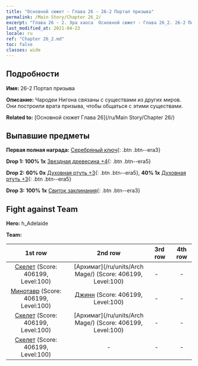 ```yaml
---
title: "Основной сюжет - Глава 26 - 26-2 Портал призыва"
permalink: /Main Story/Chapter 26_2/
excerpt: "Глава 26 - 2. Эра хаоса  Основной сюжет - Глава 26_2. 26-2 Портал призыва"
last_modified_at: 2021-04-23
locale: ru
ref: "Chapter 26_2.md"
toc: false
classes: wide
---
```


## Подробности

 **Имя:** 26-2 Портал призыва

 **Описание:** Чародеи Нигона связаны с существами из других миров. Они построили врата призыва, чтобы общаться с этими существами.

 **Related to:** [Основной сюжет Глава 26](/ru/Main Story/Chapter 26/)

## Выпавшие предметы

 **Первая полная награда:** [Серебряный ключ](/ItemsRU/con_693/){: .btn .btn--era3}

 **Drop 1:** **100% 1x** [Звездная древесина +4](/ItemsRU/mat_90/){: .btn .btn--era5}

 **Drop 2:** **60% 0x** [Духовная ртуть +3](/ItemsRU/mat_84/){: .btn .btn--era5}, **40% 1x** [Духовная ртуть +3](/ItemsRU/mat_84/){: .btn .btn--era5}

 **Drop 3:** **100% 1x** [Свиток заклинания](/ItemsRU/con_694/){: .btn .btn--era3}


## Fight against Team
 **Hero:** h_Adelaide

 **Team:**


  | 1st row | 2nd row | 3rd row | 4th row |
  |:----:|:----:|:----|:----:|
  | [Скелет](/ru/units/Skeleton/) (Score: 406199, Level:100)  | [Архимаг](/ru/units/Arch Mage/) (Score: 406199, Level:100)  | - | - |
  | [Минотавр](/ru/units/Minotaur/) (Score: 406199, Level:100)  | [Джинн](/ru/units/Genie/) (Score: 406199, Level:100)  | - | - |
  | [Скелет](/ru/units/Skeleton/) (Score: 406199, Level:100)  | [Архимаг](/ru/units/Arch Mage/) (Score: 406199, Level:100)  | - | - |
  | [Скелет](/ru/units/Skeleton/) (Score: 406199, Level:100)  | - | - | - |


